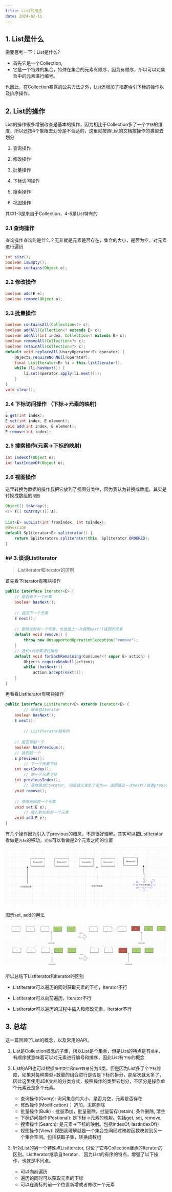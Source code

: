 ```yaml
---
title: List的用法
date: 2024-02-11
---
```




## 1. List是什么

需要思考一下：List是什么?

* 首先它是一个Collection,
* 它是一个特殊的集合，特殊在集合的元素有顺序，因为有顺序，所以可以对集合中的元素进行编号。

也因此，在Collection暴露的公共方法之外，List还增加了指定索引下标的操作以及排序操作。

## 2. List的操作

List的操作很多增删改查是基本的操作，因为相比于Collection多了一个`下标`的维度，所以还按4个象限去划分是不合适的，这里就按照List的文档按操作的类型去划分

1. 查询操作

2. 修改操作

3. 批量操作

4. 下标访问操作

5. 搜索操作

6. 视图操作

其中1-3是来自于Collection，4-6是List特有的

### 2.1 查询操作

查询操作查询的是什么？无非就是元素是否存在，集合的大小，是否为空，对元素进行遍历

```java
int size();
boolean isEmpty();
boolean contains(Object o);

```



### 2.2 修改操作

```java
boolean add(E e);
boolean remove(Object o);
```

### 2.3 批量操作

```java
boolean containsAll(Collection<?> c);
boolean addAll(Collection<? extends E> c);
boolean addAll(int index, Collection<? extends E> c);
boolean removeAll(Collection<?> c);
boolean retainAll(Collection<?> c);
default void replaceAll(UnaryOperator<E> operator) {
    Objects.requireNonNull(operator);
    final ListIterator<E> li = this.listIterator();
    while (li.hasNext()) {
        li.set(operator.apply(li.next()));
    }
}
void clear();
```

### 2.4 下标访问操作 （下标->元素的映射)

```java
E get(int index);
E set(int index, E element);
void add(int index, E element);
E remove(int index);
```

### 2.5 搜索操作(元素->下标的映射)

```java
int indexOf(Object o);
int lastIndexOf(Object o);
```

### 2.6 视图操作

这里转换为数据的操作我把它放到了视图分类中，因为我认为转换成数组，其实是转换成数组的`视图`

```java
Object[] toArray();
<T> T[] toArray(T[] a);

List<E> subList(int fromIndex, int toIndex);
@Override
default Spliterator<E> spliterator() {
    return Spliterators.spliterator(this, Spliterator.ORDERED);
}
```



### ## 3.谈谈ListIterator

> ListIterator和Iterator的区别

首先看下Iterator有哪些操作

```java
public interface Iterator<E> {
   	// 是否有下一个元素
    boolean hasNext();

   	// 返回下一个元素
    E next();

   	// 删除光标前一个元素，也就是上一次调用next()返回的元素
    default void remove() {
        throw new UnsupportedOperationException("remove");
    }
  	// 迭代+对元素进行操作
    default void forEachRemaining(Consumer<? super E> action) {
        Objects.requireNonNull(action);
        while (hasNext())
            action.accept(next());
    }
}
```

再看看ListIterator有哪些操作

```java
public interface ListIterator<E> extends Iterator<E> {
 		// 继承自Iterator
    boolean hasNext();
    E next();

 		// ListIterator独有的
  	
  	// 是否有前一个
    boolean hasPrevious();
  	// 返回前一个
    E previous();
		// 下一个元素下标
    int nextIndex();
		// 前一个元素下标
    int previousIndex();
		// 是继承自Iterator, 但是语义发生了变化=> 返回最近一次next()或者previous返回的元素
    void remove();

  	// 修改光标前一个元素
    void set(E e);
		// 插入到光标前一个元素
    void add(E e);
}
```

有几个操作因为引入了previous的概念，不是很好理解。其实可以把ListIterator看做是`光标`的移动。`光标`可以看做是2个元素之间的位置

![image-20240212105641204](./image/List的用法/image-20240212105641204.png)

图示set, add的用法

![image-20240212111056148](./image/List的用法/image-20240212111056148.png)

所以总结下ListIterator和Iterator的区别

* ListIterator可以遍历的同时获取元素的下标，Iterator不行

* ListIterator可以向前遍历，Iterator不行
* ListIterator可以遍历的过程中插入和修改元素，Iterator不行

## 3. 总结

这一篇回顾了List的概念，以及常用的API。

1. List是Collection概念的子集，所以List是个集合，但是List的特点是有`顺序`， 有顺序就意味着可以对元素进行编号和排序，因此List有`下标`的概念
2. List的API也可以根据`操作类型`和`操作数量`分为4类，但是因为List多了个`下标`维度，如果对每种类型+数量的组合进行是否是下标的拆分，那层次就太多了，因此这里使用JDK文档的分类方式，按照操作的类型去划分，不区分是操作单个元素还是多个元素。
   * 查询操作(Query): 询问集合的大小，是否为空，元素是否存在
   * 修改操作(Modification)： 追加，末尾删除
   * 批量操作(Bulk)：批量添加，批量删除，批量留存(retain),  条件删除, 清空
   * 下标访问操作(Postional): 是下标->元素的映射。包括get, set, remove,
   * 搜索操作(Search): 是元素->下标的映射。包括indexOf, lastIndexOf()
   * 视图操作(View): 视图我理解就是一个集合空间经过映射函数映射到另一个集合空间。包括获取子集，转换成数组

3. 针对List的另一个特殊点ListIterator, 讨论了它与Collection继承的Iterator的区别。ListIterator继承自Iterator， 因为List的有序的特点，增强了以下操作，也就是不同点。
   * 可以向前遍历
   * 遍历的同时可以获取元素的下标
   * 可以在游标的前一个位置新增或者修改一个元素

